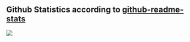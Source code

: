 ## Github Statistics according to [github-readme-stats](https://github.com/anuraghazra/github-readme-stats#top-languages-card)
<img src="https://github-readme-stats.vercel.app/api?username=Matiasus" />
<img src="https://github-readme-stats.vercel.app/api/top-langs/?username=Matiasus&langs_count=6&layout=compact" alt="" />
<img src="https://komarev.com/ghpvc/?username=Matiasus&style=flat-square&color=blue" alt=""/>
